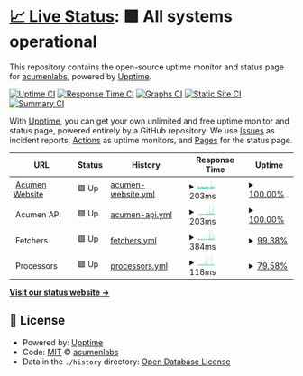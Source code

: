 # [📈 Live Status](https://acumenlabs.github.io/status-page): <!--live status--> **🟩 All systems operational**

This repository contains the open-source uptime monitor and status page for [acumenlabs](https://acumenlabs.github.io/status-page), powered by [Upptime](https://github.com/upptime/upptime).

[![Uptime CI](https://github.com/koj-co/upptime/workflows/Uptime%20CI/badge.svg)](https://github.com/koj-co/upptime/actions?query=workflow%3A%22Uptime+CI%22)
[![Response Time CI](https://github.com/koj-co/upptime/workflows/Response%20Time%20CI/badge.svg)](https://github.com/koj-co/upptime/actions?query=workflow%3A%22Response+Time+CI%22)
[![Graphs CI](https://github.com/koj-co/upptime/workflows/Graphs%20CI/badge.svg)](https://github.com/koj-co/upptime/actions?query=workflow%3A%22Graphs+CI%22)
[![Static Site CI](https://github.com/koj-co/upptime/workflows/Static%20Site%20CI/badge.svg)](https://github.com/koj-co/upptime/actions?query=workflow%3A%22Static+Site+CI%22)
[![Summary CI](https://github.com/koj-co/upptime/workflows/Summary%20CI/badge.svg)](https://github.com/koj-co/upptime/actions?query=workflow%3A%22Summary+CI%22)

With [Upptime](https://upptime.js.org), you can get your own unlimited and free uptime monitor and status page, powered entirely by a GitHub repository. We use [Issues](https://github.com/acumenlabs/status-page/issues) as incident reports, [Actions](https://github.com/acumenlabs/status-page/actions) as uptime monitors, and [Pages](https://acumenlabs.github.io/status-page) for the status page.

<!--start: status pages-->
<!-- This summary is generated by Upptime (https://github.com/upptime/upptime) -->
<!-- Do not edit this manually, your changes will be overwritten -->
<!-- prettier-ignore -->
| URL | Status | History | Response Time | Uptime |
| --- | ------ | ------- | ------------- | ------ |
| <img alt="" src="https://favicons.githubusercontent.com/www.acumen.io" height="13"> [Acumen Website](https://www.acumen.io) | 🟩 Up | [acumen-website.yml](https://github.com/acumenlabs/status-page/commits/HEAD/history/acumen-website.yml) | <details><summary><img alt="Response time graph" src="./graphs/acumen-website/response-time-week.png" height="20"> 203ms</summary><br><a href="https://status.acumen.io/history/acumen-website"><img alt="Response time 209" src="https://img.shields.io/endpoint?url=https%3A%2F%2Fraw.githubusercontent.com%2Facumenlabs%2Fstatus-page%2FHEAD%2Fapi%2Facumen-website%2Fresponse-time.json"></a><br><a href="https://status.acumen.io/history/acumen-website"><img alt="24-hour response time 213" src="https://img.shields.io/endpoint?url=https%3A%2F%2Fraw.githubusercontent.com%2Facumenlabs%2Fstatus-page%2FHEAD%2Fapi%2Facumen-website%2Fresponse-time-day.json"></a><br><a href="https://status.acumen.io/history/acumen-website"><img alt="7-day response time 203" src="https://img.shields.io/endpoint?url=https%3A%2F%2Fraw.githubusercontent.com%2Facumenlabs%2Fstatus-page%2FHEAD%2Fapi%2Facumen-website%2Fresponse-time-week.json"></a><br><a href="https://status.acumen.io/history/acumen-website"><img alt="30-day response time 216" src="https://img.shields.io/endpoint?url=https%3A%2F%2Fraw.githubusercontent.com%2Facumenlabs%2Fstatus-page%2FHEAD%2Fapi%2Facumen-website%2Fresponse-time-month.json"></a><br><a href="https://status.acumen.io/history/acumen-website"><img alt="1-year response time 209" src="https://img.shields.io/endpoint?url=https%3A%2F%2Fraw.githubusercontent.com%2Facumenlabs%2Fstatus-page%2FHEAD%2Fapi%2Facumen-website%2Fresponse-time-year.json"></a></details> | <details><summary><a href="https://status.acumen.io/history/acumen-website">100.00%</a></summary><a href="https://status.acumen.io/history/acumen-website"><img alt="All-time uptime 100.00%" src="https://img.shields.io/endpoint?url=https%3A%2F%2Fraw.githubusercontent.com%2Facumenlabs%2Fstatus-page%2FHEAD%2Fapi%2Facumen-website%2Fuptime.json"></a><br><a href="https://status.acumen.io/history/acumen-website"><img alt="24-hour uptime 100.00%" src="https://img.shields.io/endpoint?url=https%3A%2F%2Fraw.githubusercontent.com%2Facumenlabs%2Fstatus-page%2FHEAD%2Fapi%2Facumen-website%2Fuptime-day.json"></a><br><a href="https://status.acumen.io/history/acumen-website"><img alt="7-day uptime 100.00%" src="https://img.shields.io/endpoint?url=https%3A%2F%2Fraw.githubusercontent.com%2Facumenlabs%2Fstatus-page%2FHEAD%2Fapi%2Facumen-website%2Fuptime-week.json"></a><br><a href="https://status.acumen.io/history/acumen-website"><img alt="30-day uptime 100.00%" src="https://img.shields.io/endpoint?url=https%3A%2F%2Fraw.githubusercontent.com%2Facumenlabs%2Fstatus-page%2FHEAD%2Fapi%2Facumen-website%2Fuptime-month.json"></a><br><a href="https://status.acumen.io/history/acumen-website"><img alt="1-year uptime 100.00%" src="https://img.shields.io/endpoint?url=https%3A%2F%2Fraw.githubusercontent.com%2Facumenlabs%2Fstatus-page%2FHEAD%2Fapi%2Facumen-website%2Fuptime-year.json"></a></details>
| <img alt="" src="https://favicons.githubusercontent.com/null" height="13"> Acumen API | 🟩 Up | [acumen-api.yml](https://github.com/acumenlabs/status-page/commits/HEAD/history/acumen-api.yml) | <details><summary><img alt="Response time graph" src="./graphs/acumen-api/response-time-week.png" height="20"> 203ms</summary><br><a href="https://status.acumen.io/history/acumen-api"><img alt="Response time 173" src="https://img.shields.io/endpoint?url=https%3A%2F%2Fraw.githubusercontent.com%2Facumenlabs%2Fstatus-page%2FHEAD%2Fapi%2Facumen-api%2Fresponse-time.json"></a><br><a href="https://status.acumen.io/history/acumen-api"><img alt="24-hour response time 275" src="https://img.shields.io/endpoint?url=https%3A%2F%2Fraw.githubusercontent.com%2Facumenlabs%2Fstatus-page%2FHEAD%2Fapi%2Facumen-api%2Fresponse-time-day.json"></a><br><a href="https://status.acumen.io/history/acumen-api"><img alt="7-day response time 203" src="https://img.shields.io/endpoint?url=https%3A%2F%2Fraw.githubusercontent.com%2Facumenlabs%2Fstatus-page%2FHEAD%2Fapi%2Facumen-api%2Fresponse-time-week.json"></a><br><a href="https://status.acumen.io/history/acumen-api"><img alt="30-day response time 177" src="https://img.shields.io/endpoint?url=https%3A%2F%2Fraw.githubusercontent.com%2Facumenlabs%2Fstatus-page%2FHEAD%2Fapi%2Facumen-api%2Fresponse-time-month.json"></a><br><a href="https://status.acumen.io/history/acumen-api"><img alt="1-year response time 173" src="https://img.shields.io/endpoint?url=https%3A%2F%2Fraw.githubusercontent.com%2Facumenlabs%2Fstatus-page%2FHEAD%2Fapi%2Facumen-api%2Fresponse-time-year.json"></a></details> | <details><summary><a href="https://status.acumen.io/history/acumen-api">100.00%</a></summary><a href="https://status.acumen.io/history/acumen-api"><img alt="All-time uptime 99.97%" src="https://img.shields.io/endpoint?url=https%3A%2F%2Fraw.githubusercontent.com%2Facumenlabs%2Fstatus-page%2FHEAD%2Fapi%2Facumen-api%2Fuptime.json"></a><br><a href="https://status.acumen.io/history/acumen-api"><img alt="24-hour uptime 100.00%" src="https://img.shields.io/endpoint?url=https%3A%2F%2Fraw.githubusercontent.com%2Facumenlabs%2Fstatus-page%2FHEAD%2Fapi%2Facumen-api%2Fuptime-day.json"></a><br><a href="https://status.acumen.io/history/acumen-api"><img alt="7-day uptime 100.00%" src="https://img.shields.io/endpoint?url=https%3A%2F%2Fraw.githubusercontent.com%2Facumenlabs%2Fstatus-page%2FHEAD%2Fapi%2Facumen-api%2Fuptime-week.json"></a><br><a href="https://status.acumen.io/history/acumen-api"><img alt="30-day uptime 100.00%" src="https://img.shields.io/endpoint?url=https%3A%2F%2Fraw.githubusercontent.com%2Facumenlabs%2Fstatus-page%2FHEAD%2Fapi%2Facumen-api%2Fuptime-month.json"></a><br><a href="https://status.acumen.io/history/acumen-api"><img alt="1-year uptime 99.97%" src="https://img.shields.io/endpoint?url=https%3A%2F%2Fraw.githubusercontent.com%2Facumenlabs%2Fstatus-page%2FHEAD%2Fapi%2Facumen-api%2Fuptime-year.json"></a></details>
| <img alt="" src="https://favicons.githubusercontent.com/null" height="13"> Fetchers | 🟩 Up | [fetchers.yml](https://github.com/acumenlabs/status-page/commits/HEAD/history/fetchers.yml) | <details><summary><img alt="Response time graph" src="./graphs/fetchers/response-time-week.png" height="20"> 384ms</summary><br><a href="https://status.acumen.io/history/fetchers"><img alt="Response time 604" src="https://img.shields.io/endpoint?url=https%3A%2F%2Fraw.githubusercontent.com%2Facumenlabs%2Fstatus-page%2FHEAD%2Fapi%2Ffetchers%2Fresponse-time.json"></a><br><a href="https://status.acumen.io/history/fetchers"><img alt="24-hour response time 440" src="https://img.shields.io/endpoint?url=https%3A%2F%2Fraw.githubusercontent.com%2Facumenlabs%2Fstatus-page%2FHEAD%2Fapi%2Ffetchers%2Fresponse-time-day.json"></a><br><a href="https://status.acumen.io/history/fetchers"><img alt="7-day response time 384" src="https://img.shields.io/endpoint?url=https%3A%2F%2Fraw.githubusercontent.com%2Facumenlabs%2Fstatus-page%2FHEAD%2Fapi%2Ffetchers%2Fresponse-time-week.json"></a><br><a href="https://status.acumen.io/history/fetchers"><img alt="30-day response time 710" src="https://img.shields.io/endpoint?url=https%3A%2F%2Fraw.githubusercontent.com%2Facumenlabs%2Fstatus-page%2FHEAD%2Fapi%2Ffetchers%2Fresponse-time-month.json"></a><br><a href="https://status.acumen.io/history/fetchers"><img alt="1-year response time 604" src="https://img.shields.io/endpoint?url=https%3A%2F%2Fraw.githubusercontent.com%2Facumenlabs%2Fstatus-page%2FHEAD%2Fapi%2Ffetchers%2Fresponse-time-year.json"></a></details> | <details><summary><a href="https://status.acumen.io/history/fetchers">99.38%</a></summary><a href="https://status.acumen.io/history/fetchers"><img alt="All-time uptime 94.66%" src="https://img.shields.io/endpoint?url=https%3A%2F%2Fraw.githubusercontent.com%2Facumenlabs%2Fstatus-page%2FHEAD%2Fapi%2Ffetchers%2Fuptime.json"></a><br><a href="https://status.acumen.io/history/fetchers"><img alt="24-hour uptime 100.00%" src="https://img.shields.io/endpoint?url=https%3A%2F%2Fraw.githubusercontent.com%2Facumenlabs%2Fstatus-page%2FHEAD%2Fapi%2Ffetchers%2Fuptime-day.json"></a><br><a href="https://status.acumen.io/history/fetchers"><img alt="7-day uptime 99.38%" src="https://img.shields.io/endpoint?url=https%3A%2F%2Fraw.githubusercontent.com%2Facumenlabs%2Fstatus-page%2FHEAD%2Fapi%2Ffetchers%2Fuptime-week.json"></a><br><a href="https://status.acumen.io/history/fetchers"><img alt="30-day uptime 95.06%" src="https://img.shields.io/endpoint?url=https%3A%2F%2Fraw.githubusercontent.com%2Facumenlabs%2Fstatus-page%2FHEAD%2Fapi%2Ffetchers%2Fuptime-month.json"></a><br><a href="https://status.acumen.io/history/fetchers"><img alt="1-year uptime 94.66%" src="https://img.shields.io/endpoint?url=https%3A%2F%2Fraw.githubusercontent.com%2Facumenlabs%2Fstatus-page%2FHEAD%2Fapi%2Ffetchers%2Fuptime-year.json"></a></details>
| <img alt="" src="https://favicons.githubusercontent.com/null" height="13"> Processors | 🟩 Up | [processors.yml](https://github.com/acumenlabs/status-page/commits/HEAD/history/processors.yml) | <details><summary><img alt="Response time graph" src="./graphs/processors/response-time-week.png" height="20"> 118ms</summary><br><a href="https://status.acumen.io/history/processors"><img alt="Response time 95" src="https://img.shields.io/endpoint?url=https%3A%2F%2Fraw.githubusercontent.com%2Facumenlabs%2Fstatus-page%2FHEAD%2Fapi%2Fprocessors%2Fresponse-time.json"></a><br><a href="https://status.acumen.io/history/processors"><img alt="24-hour response time 115" src="https://img.shields.io/endpoint?url=https%3A%2F%2Fraw.githubusercontent.com%2Facumenlabs%2Fstatus-page%2FHEAD%2Fapi%2Fprocessors%2Fresponse-time-day.json"></a><br><a href="https://status.acumen.io/history/processors"><img alt="7-day response time 118" src="https://img.shields.io/endpoint?url=https%3A%2F%2Fraw.githubusercontent.com%2Facumenlabs%2Fstatus-page%2FHEAD%2Fapi%2Fprocessors%2Fresponse-time-week.json"></a><br><a href="https://status.acumen.io/history/processors"><img alt="30-day response time 113" src="https://img.shields.io/endpoint?url=https%3A%2F%2Fraw.githubusercontent.com%2Facumenlabs%2Fstatus-page%2FHEAD%2Fapi%2Fprocessors%2Fresponse-time-month.json"></a><br><a href="https://status.acumen.io/history/processors"><img alt="1-year response time 95" src="https://img.shields.io/endpoint?url=https%3A%2F%2Fraw.githubusercontent.com%2Facumenlabs%2Fstatus-page%2FHEAD%2Fapi%2Fprocessors%2Fresponse-time-year.json"></a></details> | <details><summary><a href="https://status.acumen.io/history/processors">79.58%</a></summary><a href="https://status.acumen.io/history/processors"><img alt="All-time uptime 97.32%" src="https://img.shields.io/endpoint?url=https%3A%2F%2Fraw.githubusercontent.com%2Facumenlabs%2Fstatus-page%2FHEAD%2Fapi%2Fprocessors%2Fuptime.json"></a><br><a href="https://status.acumen.io/history/processors"><img alt="24-hour uptime 72.09%" src="https://img.shields.io/endpoint?url=https%3A%2F%2Fraw.githubusercontent.com%2Facumenlabs%2Fstatus-page%2FHEAD%2Fapi%2Fprocessors%2Fuptime-day.json"></a><br><a href="https://status.acumen.io/history/processors"><img alt="7-day uptime 79.58%" src="https://img.shields.io/endpoint?url=https%3A%2F%2Fraw.githubusercontent.com%2Facumenlabs%2Fstatus-page%2FHEAD%2Fapi%2Fprocessors%2Fuptime-week.json"></a><br><a href="https://status.acumen.io/history/processors"><img alt="30-day uptime 95.30%" src="https://img.shields.io/endpoint?url=https%3A%2F%2Fraw.githubusercontent.com%2Facumenlabs%2Fstatus-page%2FHEAD%2Fapi%2Fprocessors%2Fuptime-month.json"></a><br><a href="https://status.acumen.io/history/processors"><img alt="1-year uptime 97.32%" src="https://img.shields.io/endpoint?url=https%3A%2F%2Fraw.githubusercontent.com%2Facumenlabs%2Fstatus-page%2FHEAD%2Fapi%2Fprocessors%2Fuptime-year.json"></a></details>

<!--end: status pages-->

[**Visit our status website →**](https://acumenlabs.github.io/status-page)

## 📄 License

- Powered by: [Upptime](https://github.com/upptime/upptime)
- Code: [MIT](./LICENSE) © [acumenlabs](https://acumenlabs.github.io/status-page)
- Data in the `./history` directory: [Open Database License](https://opendatacommons.org/licenses/odbl/1-0/)

